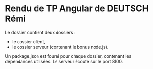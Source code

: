 # Rendu de TP Angular de DEUTSCH Rémi

Le dossier contient deux dossiers :
* le dossier client,
* le dossier serveur (contenant le bonus node.js).

Un package.json est fourni pour chaque dossier, contenant les dépendances utilisées.
Le serveur écoute sur le port 8100.